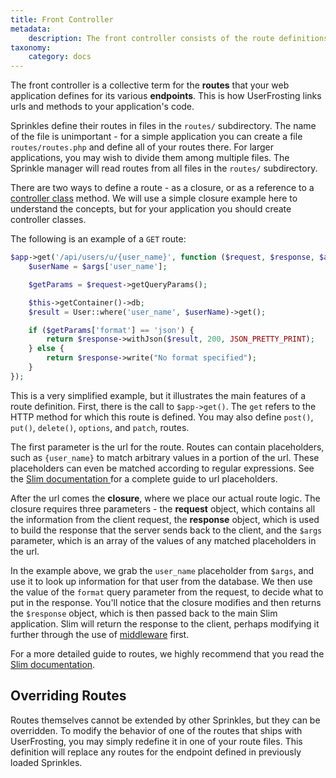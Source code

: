 ```yaml
---
title: Front Controller
metadata:
    description: The front controller consists of the route definitions that UserFrosting uses to process incoming requests from the client.
taxonomy:
    category: docs
---
```


The front controller is a collective term for the **routes** that your web application defines for its various **endpoints**.  This is how UserFrosting links urls and methods to your application's code.

Sprinkles define their routes in files in the `routes/` subdirectory.  The name of the file is unimportant - for a simple application you can create a file `routes/routes.php` and define all of your routes there.  For larger applications, you may wish to divide them among multiple files.  The Sprinkle manager will read routes from all files in the `routes/` subdirectory.

There are two ways to define a route - as a closure, or as a reference to a [controller class](/routes-and-controllers/controller-classes) method.  We will use a simple closure example here to understand the concepts, but for your application you should create controller classes.

The following is an example of a `GET` route:

```php
$app->get('/api/users/u/{user_name}', function ($request, $response, $args) {
    $userName = $args['user_name'];

    $getParams = $request->getQueryParams();

    $this->getContainer()->db;
    $result = User::where('user_name', $userName)->get();

    if ($getParams['format'] == 'json') {
        return $response->withJson($result, 200, JSON_PRETTY_PRINT);
    } else {
        return $response->write("No format specified");
    }
});
```

This is a very simplified example, but it illustrates the main features of a route definition.  First, there is the call to `$app->get()`.  The `get` refers to the HTTP method for which this route is defined.  You may also define `post()`, `put()`, `delete()`, `options`, and `patch`, routes.

The first parameter is the url for the route.  Routes can contain placeholders, such as `{user_name}` to match arbitrary values in a portion of the url.  These placeholders can even be matched according to regular expressions.  See the [Slim documentation ](https://www.slimframework.com/docs/v3/objects/router.html#route-placeholders) for a complete guide to url placeholders.

After the url comes the **closure**, where we place our actual route logic.  The closure requires three parameters - the **request** object, which contains all the information from the client request, the **response** object, which is used to build the response that the server sends back to the client, and the `$args` parameter, which is an array of the values of any matched placeholders in the url.

In the example above, we grab the `user_name` placeholder from `$args`, and use it to look up information for that user from the database.  We then use the value of the `format` query parameter from the request, to decide what to put in the response.  You'll notice that the closure modifies and then returns the `$response` object, which is then passed back to the main Slim application.  Slim will return the response to the client, perhaps modifying it further through the use of [middleware](https://www.slimframework.com/docs/concepts/middleware.html) first.

For a more detailed guide to routes, we highly recommend that you read the [Slim documentation](https://www.slimframework.com/docs/v3/objects/router.html).

## Overriding Routes

Routes themselves cannot be extended by other Sprinkles, but they can be overridden.  To modify the behavior of one of the routes that ships with UserFrosting, you may simply redefine it in one of your route files.  This definition will replace any routes for the endpoint defined in previously loaded Sprinkles.
